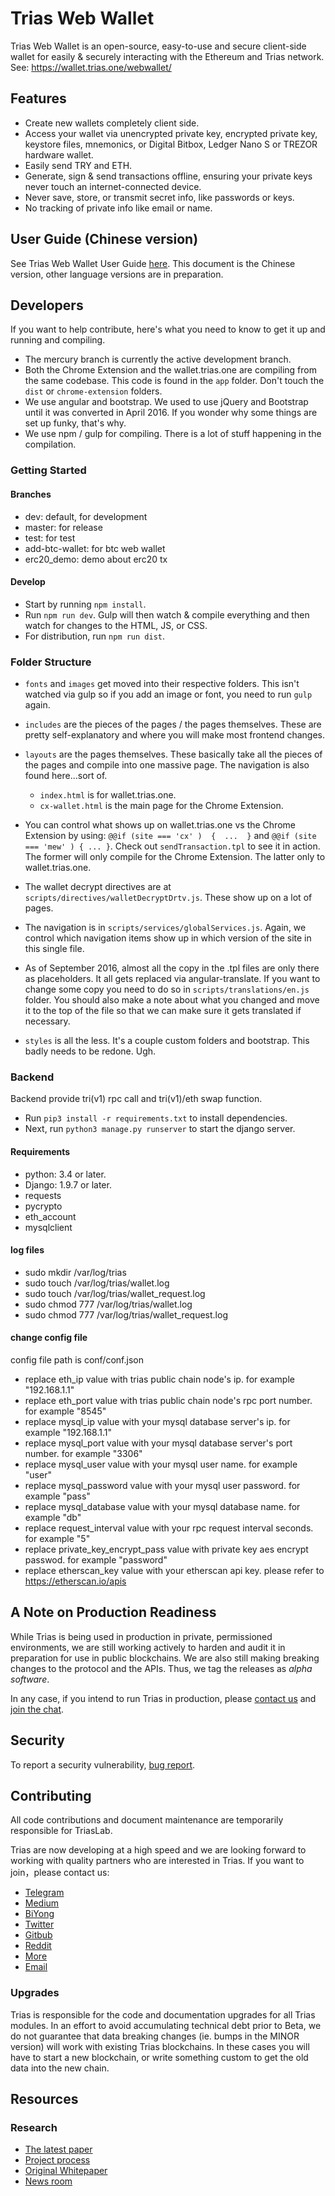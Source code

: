 # Trias Web Wallet
Trias Web Wallet is an open-source, easy-to-use and secure client-side wallet for easily & securely interacting with the Ethereum and Trias network. See: https://wallet.trias.one/webwallet/

## Features
- Create new wallets completely client side.
- Access your wallet via unencrypted private key, encrypted private key, keystore files, mnemonics, or Digital Bitbox, Ledger Nano S or TREZOR hardware wallet.
- Easily send TRY and ETH.
- Generate, sign & send transactions offline, ensuring your private keys never touch an internet-connected device.
- Never save, store, or transmit secret info, like passwords or keys.
- No tracking of private info like email or name.

## User Guide (Chinese version)
See Trias Web Wallet User Guide [here](https://github.com/trias-lab/web-wallet/blob/mercury/user-guide/Trias-web-wallet-user-guide-zh.md). This document is the Chinese version, other language versions are in preparation.

## Developers
If you want to help contribute, here's what you need to know to get it up and running and compiling.

- The mercury branch is currently the active development branch.
- Both the Chrome Extension and the wallet.trias.one are compiling from the same codebase. This code is found in the `app` folder. Don't touch the `dist` or `chrome-extension` folders.
- We use angular and bootstrap. We used to use jQuery and Bootstrap until it was converted in April 2016. If you wonder why some things are set up funky, that's why.
- We use npm / gulp for compiling. There is a lot of stuff happening in the compilation.

### Getting Started

#### Branches

- dev: default, for development
- master: for release
- test: for test
- add-btc-wallet: for btc web wallet
- erc20_demo: demo about erc20 tx

#### Develop
- Start by running `npm install`.
- Run `npm run dev`. Gulp will then watch & compile everything and then watch for changes to the HTML, JS, or CSS.
- For distribution, run `npm run dist`.

### Folder Structure
- `fonts` and `images` get moved into their respective folders. This isn't watched via gulp so if you add an image or font, you need to run `gulp` again.
- `includes` are the pieces of the pages / the pages themselves. These are pretty self-explanatory and where you will make most frontend changes.
- `layouts` are the pages themselves. These basically take all the pieces of the pages and compile into one massive page. The navigation is also found here...sort of.
    * `index.html` is for wallet.trias.one.
    * `cx-wallet.html` is the main page for the Chrome Extension.

- You can control what shows up on wallet.trias.one vs the Chrome Extension by using: `@@if (site === 'cx' )  {  ...  }` and `@@if (site === 'mew' ) { ... }`. Check out `sendTransaction.tpl` to see it in action. The former will only compile for the Chrome Extension. The latter only to wallet.trias.one.
- The wallet decrypt directives are at `scripts/directives/walletDecryptDrtv.js`. These show up on a lot of pages.
- The navigation is in `scripts/services/globalServices.js`. Again, we control which navigation items show up in which version of the site in this single file.
- As of September 2016, almost all the copy in the .tpl files are only there as placeholders. It all gets replaced via angular-translate. If you want to change some copy you need to do so in `scripts/translations/en.js` folder. You should also make a note about what you changed and move it to the top of the file so that we can make sure it gets translated if necessary.
- `styles` is all the less. It's a couple custom folders and bootstrap. This badly needs to be redone. Ugh.

### Backend
Backend provide tri(v1) rpc call and tri(v1)/eth swap function.
- Run `pip3 install -r requirements.txt` to install dependencies.
- Next, run `python3 manage.py runserver` to start the django server.

#### Requirements
 - python: 3.4 or later.
 - Django: 1.9.7 or later.
 - requests
 - pycrypto
 - eth_account
 - mysqlclient

#### log files
 - sudo mkdir /var/log/trias
 - sudo touch /var/log/trias/wallet.log
 - sudo touch /var/log/trias/wallet_request.log
 - sudo chmod 777 /var/log/trias/wallet.log
 - sudo chmod 777 /var/log/trias/wallet_request.log

#### change config file
config file path is conf/conf.json
 - replace eth_ip value with trias public chain node's ip. for example "192.168.1.1"
 - replace eth_port value with trias public chain node's rpc port number. for example "8545"
 - replace mysql_ip value with your mysql database server's ip. for example "192.168.1.1"
 - replace mysql_port value with your mysql database server's port number. for example "3306"
 - replace mysql_user value with your mysql user name. for example "user"
 - replace mysql_password value with your mysql user password. for example "pass"
 - replace mysql_database value with your mysql database name. for example "db"
 - replace request_interval value with your rpc request interval seconds. for example "5"
 - replace private_key_encrypt_pass value with private key aes encrypt passwod. for example "password"
 - replace etherscan_key value with your etherscan api key. please refer to https://etherscan.io/apis

## A Note on Production Readiness

While Trias is being used in production in private, permissioned
environments, we are still working actively to harden and audit it in preparation
for use in public blockchains.
We are also still making breaking changes to the protocol and the APIs.
Thus, we tag the releases as _alpha software_.

In any case, if you intend to run Trias in production,
please [contact us](mailto:contact@trias.one) and [join the chat](https://www.trias.one).

## Security

To report a security vulnerability, [bug report](mailto:contact@trias.one).

## Contributing

All code contributions and document maintenance are temporarily responsible for TriasLab.

Trias are now developing at a high speed and we are looking forward to working with quality partners who are interested in Trias. If you want to join，please contact us:

- [Telegram](https://t.me/triaslab)
- [Medium](https://medium.com/@Triaslab)
- [BiYong](https://0.plus/#/triaslab)
- [Twitter](https://twitter.com/Trias_One)
- [Gitbub](https://github.com/trias-lab/Documentation)
- [Reddit](https://www.reddit.com/r/Trias_Lab)
- [More](https://www.trias.one/)
- [Email](mailto:contact@trias.one)

### Upgrades

Trias is responsible for the code and documentation upgrades for all Trias modules. In an effort to avoid accumulating technical debt prior to Beta, we do not guarantee that data breaking changes (ie. bumps in the MINOR version) will work with existing Trias blockchains. In these cases you will have to start a new blockchain, or write something custom to get the old data into the new chain.

## Resources

### Research

- [The latest paper](https://www.contact@trias.one/attachment/Trias-whitepaper%20attachments.zip)
- [Project process](https://trias.one/updates/project)
- [Original Whitepaper](https://trias.one/whitepaper)
- [News room](https://trias.one/updates/recent)
